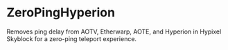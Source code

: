 # ZeroPingHyperion
Removes ping delay from AOTV, Etherwarp, AOTE, and Hyperion in Hypixel Skyblock for a zero-ping teleport experience.
